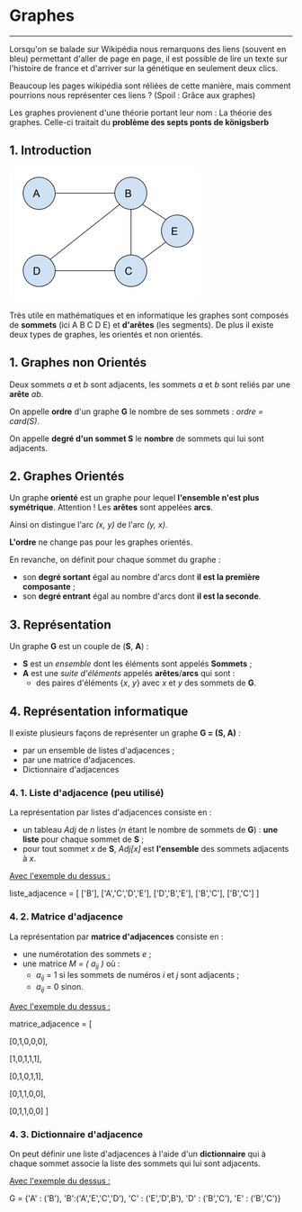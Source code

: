 # Graphes

------

Lorsqu'on se balade sur Wikipédia nous remarquons des liens (souvent en bleu) permettant d'aller de page en page, il est possible de lire un texte sur l'histoire de france et d'arriver sur la génétique en seulement deux clics. 

Beaucoup les pages wikipédia sont réliées de cette manière, mais comment pourrions nous représenter ces liens ? (Spoil : Grâce aux graphes)

Les graphes provienent d'une théorie portant leur nom : La théorie des graphes. Celle-ci traitait du **problème des septs ponts de königsberb**

## 1. Introduction

![exemple de graphe](./images/img1.PNG)

Très utile en mathématiques et en informatique les graphes sont composés de **sommets** (ici A B C D E) et **d'arêtes** (les segments). De plus il existe deux types de graphes, les orientés et non orientés. 

## 1. Graphes non Orientés

Deux sommets *a* et *b* sont adjacents, les sommets *a* et *b* sont reliés par une **arête** *ab*.

On appelle **ordre** d'un graphe **G** le nombre de ses sommets : *ordre = card(S)*.

On appelle **degré d'un sommet S** le __nombre__ de sommets qui lui sont adjacents.

## 2. Graphes Orientés

Un graphe **orienté** est un graphe pour lequel __l'ensemble n'est plus symétrique__. Attention ! Les **arêtes** sont appelées **__arcs__**.

Ainsi on distingue l'arc *(x, y)* de l'arc *(y, x)*.

**L'ordre** ne change pas pour les graphes orientés.

En revanche, on définit pour chaque sommet du graphe :

- son **degré sortant** égal au nombre d'arcs dont __il est la première composante__ ;
- son **degré entrant** égal au nombre d'arcs dont __il est la seconde__.

## 3. Représentation

Un graphe **G** est un couple de (**S**, **A**) :

- **S** est un *ensemble* dont les éléments sont appelés **Sommets** ;
- **A** est une *suite d'éléments* appelés **arêtes**/**arcs** qui sont :
  - des paires d'éléments {*x*, *y*} avec *x* et *y* des sommets de **G**.

## 4. Représentation informatique

Il existe plusieurs façons de représenter un graphe **G = (S, A)** :

- par un ensemble de listes d'adjacences ;
- par une matrice d'adjacences.
- Dictionnaire d'adjacences

### 4. 1. Liste d'adjacence (peu utilisé)

La représentation par listes d'adjacences consiste en :

- un tableau *Adj* de *n* listes (*n* étant le nombre de sommets de **G**) : __une liste__ pour chaque sommet de **S** ;
- pour tout sommet *x* de **S**, *Adj[x]* est __l'ensemble__ des sommets adjacents à *x*.

<u>Avec l'exemple du dessus :</u>

liste_adjacence = [ ['B'], ['A','C','D','E'], ['D','B','E'], ['B','C'], ['B','C'] ]

### 4. 2. Matrice d'adjacence

La représentation par **matrice d'adjacences** consiste en :

- une numérotation des sommets *e* ;
- une matrice *M = ( a<sub>ij</sub> )* où :
    - *a<sub>ij</sub>* = 1 si les sommets de numéros *i* et *j* sont adjacents ;
    - *a<sub>ij</sub>* = 0 sinon.

<u>Avec l'exemple du dessus :</u>

matrice_adjacence = [

[0,1,0,0,0],

[1,0,1,1,1],

[0,1,0,1,1],

[0,1,1,0,0],

[0,1,1,0,0] ]

### 4. 3. Dictionnaire d'adjacence

On peut définir une liste d'adjacences à l'aide d'un **dictionnaire** qui à chaque sommet associe la liste des sommets qui lui sont adjacents.

<u>Avec l'exemple du dessus :</u>

G = {'A' : ('B'), 'B':('A','E','C','D'), 'C' : ('E','D',B'), 'D' : ('B','C'), 'E' : ('B','C')}